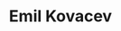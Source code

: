 ---
layout: page
title: Emil Kovacev
description: Fall 2021
img: assets/img/members/emil.jpg
importance: 2
category: Undergraduate Student Alumni
redirect: https://emilkovacev.com/
---